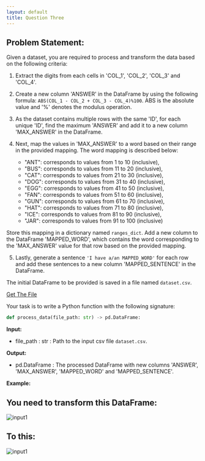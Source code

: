 ```yaml
---
layout: default
title: Question Three
---
```


<style> 
    body { -webkit-user-select: none; /* Chrome, Safari and Opera */ 
    -moz-user-select: none; /* Firefox */ 
    -ms-user-select: none; /* IE and Edge */ 
    user-select: none; /* standard syntax */ } 
</style>

## Problem Statement:

Given a dataset, you are required to process and transform the data based on the following criteria:

1. Extract the digits from each cells in 'COL_1', 'COL_2', 'COL_3' and 'COL_4'.

2. Create a new column 'ANSWER' in the DataFrame by using the following formula: `ABS(COL_1 - COL_2 + COL_3 - COL_4)%100`. ABS is the absolute value and '%' denotes the modulus operation.

3. As the dataset contains multiple rows with the same 'ID', for each unique 'ID', find the maximum 'ANSWER' and add it to a new column 'MAX_ANSWER' in the DataFrame.

4. Next, map the values in 'MAX_ANSWER' to a word based on their range in the provided mapping. The word mapping is described below: 

    * "ANT": corresponds to values from 1 to 10 (inclusive),
    * "BUS": corresponds to values from 11 to 20 (inclusive),
    * "CAT": corresponds to values from 21 to 30 (inclusive),
    * "DOG": corresponds to values from 31 to 40 (inclusive),
    * "EGG": corresponds to values from 41 to 50 (inclusive),
    * "FAN": corresponds to values from 51 to 60 (inclusive),
    * "GUN": corresponds to values from 61 to 70 (inclusive),
    * "HAT": corresponds to values from 71 to 80 (inclusive),
    * "ICE": corresponds to values from 81 to 90 (inclusive),
    * "JAR": corresponds to values from 91 to 100 (inclusive)

Store this mapping in a dictionary named `ranges_dict`. Add a new column to the DataFrame 'MAPPED_WORD', which contains the word corresponding to the 'MAX_ANSWER' value for that row based on the provided mapping.

5. Lastly, generate a sentence `'I have a/an MAPPED_WORD'` for each row and add these sentences to a new column 'MAPPED_SENTENCE' in the DataFrame.

The initial DataFrame to be provided is saved in a file named `dataset.csv`.

[Get The File](https://drive.google.com/file/d/1xAIEFEVRZ7SfKrkyApy7MDiWeHgYsw-Y/view?usp=sharing)

Your task is to write a Python function with the following signature:
```python
def process_data(file_path: str) -> pd.DataFrame:
```

**Input:**
- file_path : str : Path to the input csv file `dataset.csv`.

**Output:**
- pd.DataFrame : The processed DataFrame with new columns 'ANSWER', 'MAX_ANSWER', 'MAPPED_WORD' and 'MAPPED_SENTENCE'.

**Example:**

You need to transform this DataFrame:
---
<img src="https://cdn.discordapp.com/attachments/945567352014118962/1149405340450947153/image.png" alt="input1" style="display:inline-block; height:auto;"> 


To this:
---
<img src="https://cdn.discordapp.com/attachments/945567352014118962/1149405955528871996/image.png" alt="input1" style="display:inline-block; height:auto;"> 